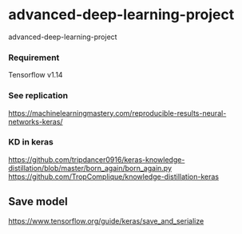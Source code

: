 # advanced-deep-learning-project
advanced-deep-learning-project



### Requirement
Tensorflow v1.14

### See replication
https://machinelearningmastery.com/reproducible-results-neural-networks-keras/

### KD in keras
https://github.com/tripdancer0916/keras-knowledge-distillation/blob/master/born_again/born_again.py
https://github.com/TropComplique/knowledge-distillation-keras

## Save model
https://www.tensorflow.org/guide/keras/save_and_serialize

